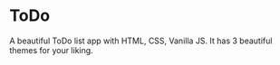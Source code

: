 # ToDo
A beautiful ToDo list app with HTML, CSS, Vanilla JS. It has 3 beautiful themes for your liking.
